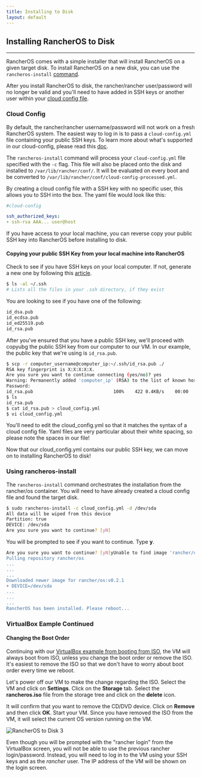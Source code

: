 ```yaml
---
title: Installing to Disk
layout: default
---
```


## Installing RancherOS to Disk
---
RancherOS comes with a simple installer that will install RancherOS on a given target disk. To install RancherOS on a new disk, you can use the `rancheros-install` [command]({{site.baseurl}}/docs/rancheros-tools/rancheros-install). 


After you install RancherOS to disk, the rancher/rancher user/password will no longer be valid and you'll need to have added in SSH keys or another user within your [cloud config file]({{site.baseurl}}/docs/cloud-config/).

### Cloud Config

By default, the rancher/rancher username/password will not work on a fresh RancherOS system. The easiest way to log in is to pass a `cloud-config.yml` file containing your public SSH keys. To learn more about what's supported in our cloud-config, please read this [doc]({{site.baseurl}}/docs/cloud-config/). 

The `rancheros-install` command will process your `cloud-config.yml` file specified with the `-c` flag. This file will also be placed onto the disk and installed to `/var/lib/rancher/conf/`. It will be evaluated on every boot and be converted to `/var/lib/rancher/conf/cloud-config-processed.yml`. 

By creating a cloud config file with a SSH key with no specific user, this allows you to SSH into the box. The yaml file would look like this:

```yaml
#cloud-config

ssh_authorized_keys:
- ssh-rsa AAA... user@host
```

If you have access to your local machine, you can reverse copy your public SSH key into RancherOS before installing to disk. 

#### Copying your public SSH Key from your local machine into RancherOS

Check to see if you have SSH keys on your local computer. If not, generate a new one by following this [article](https://help.github.com/articles/generating-ssh-keys/). 

```bash
$ ls -al ~/.ssh
# Lists all the files in your .ssh directory, if they exist
```
You are looking to see if you have one of the following:

```bash
id_dsa.pub
id_ecdsa.pub
id_ed25519.pub
id_rsa.pub
```

After you've ensured that you have a public SSH key, we'll proceed with copyubg the public SSH key from our computer to our VM. In our example, the public key that we're using is `id_rsa.pub`.

```bash
$ scp -r computer_username@computer_ip:~/.ssh/id_rsa.pub ./
RSA key fingerprint is X:X:X:X:X.
Are you sure you want to continue connecting (yes/no)? yes
Warning: Permanently added 'computer_ip' (RSA) to the list of known hosts. 
Password: 
id_rsa.pub                              100%    422 0.4KB/s    00:00
$ ls
id_rsa.pub
$ cat id_rsa.pub > cloud_config.yml
$ vi cloud_config.yml
```

You'll need to edit the cloud_config.yml so that it matches the syntax of a cloud config file. Yaml files are very particular about their white spacing, so please note the spaces in our file!

Now that our cloud_config.yml contains our public SSH key, we can move on to installing RancherOS to disk!


### Using rancheros-install 

The `rancheros-install` command orchestrates the installation from the rancher/os container. You will need to have already created a cloud config file and found the target disk.

```bash
$ sudo rancheros-install -c cloud_config.yml -d /dev/sda 
All data will be wiped from this device
Partition: true
DEVICE: /dev/sda
Are you sure you want to continue? [yN]
```

You will be prompted to see if you want to continue. Type **y**.

```bash
Are you sure you want to continue? [yN]yUnable to find image 'rancher/os:v0.2.1
Pulling repository rancher/os
...
...
...
Downloaded newer image for rancher/os:v0.2.1
+ DEVICE=/dev/sda
...
...
...
RancherOS has been installed. Please reboot...
```

### VirtualBox Eample Continued

#### Changing the Boot Order

Continuing with our [VirtualBox example from booting from ISO]({{site.baseurl}}/docs/running-rancheros/workstation/boot-from-iso/), the VM will always boot from ISO, unless you change the boot order or remove the ISO. It's easiest to remove the ISO so that we don't have to worry about boot order every time we reboot.

Let's power off our VM to make the change regarding the ISO. Select the VM and click on **Settings**. Click on the **Storage** tab. Select the **rancheros.iso** file from the storage tree and click on the **delete** icon. 

It will confirm that you want to remove the CD/DVD device. Click on **Remove** and then click **OK**.  Start your VM. Since you have removed the ISO from the VM, it will select the current OS version running on the VM. 

![RancherOS to Disk 3]({{site.baseurl}}/img/Rancher_disk3.png)


Even though you will be prompted with the "rancher login" from the VirtualBox screen, you will not be able to use the previous rancher login/password. Instead, you will need to log in to the VM using your SSH keys and as the *rancher* user. The IP address of the VM will be shown on the login screen.

